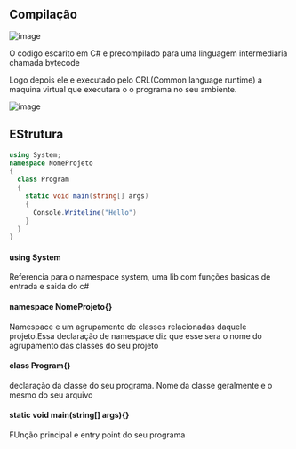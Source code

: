 ## Compilação

![image](https://user-images.githubusercontent.com/89313841/223324453-e215cbe7-bffe-4361-8e46-f4616524ceb6.png)

O codigo escarito em C# e precompilado para uma linguagem intermediaria chamada bytecode

Logo depois ele e executado pelo CRL(Common language runtime) a maquina virtual que executara o o programa no seu ambiente.

![image](https://user-images.githubusercontent.com/89313841/223324829-16ca3372-0401-4cd5-9fcc-c7ac68a1f51e.png)

## EStrutura

~~~CS
using System;
namespace NomeProjeto
{
  class Program
  {
    static void main(string[] args)
    {
      Console.Writeline("Hello")
    }
  }
}
~~~

#### using System

Referencia para o namespace system, uma lib com funções basicas de entrada e saida do c#

#### namespace NomeProjeto{}

Namespace e um agrupamento de classes relacionadas daquele projeto.Essa declaração de namespace diz que esse sera o nome do agrupamento das classes do seu projeto

#### class Program{}

declaração da classe do seu programa. Nome da classe geralmente e o mesmo do seu arquivo

#### static void main(string[] args){}

FUnção principal e entry point do seu programa
